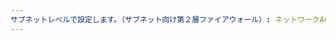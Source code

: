```yaml
---
サブネットレベルで設定します。（サブネット向け第２層ファイアウォール）: ネットワークACLは、サブネットに適応されます。言い換えれば、セキュリティの設定が正しいかどうかはインスタンスを起動する人や命令に依存しません。ネットワークACLは、セキュリティグループのバックアップ層として動作すると考えることができ、サブネット内で起動した全てのインスタンスに対して自動的に適応されます。
---
```

